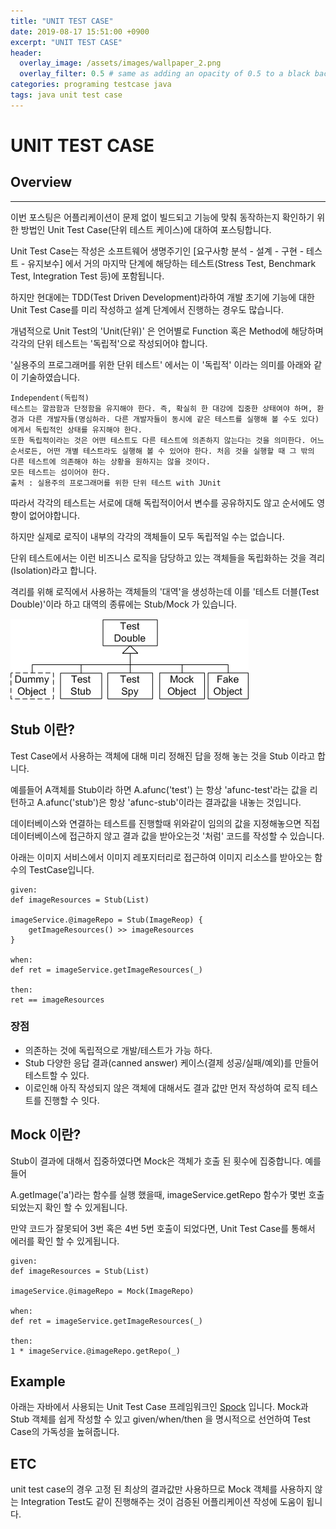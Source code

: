 ```yaml
---
title: "UNIT TEST CASE"
date: 2019-08-17 15:51:00 +0900
excerpt: "UNIT TEST CASE"
header:
  overlay_image: /assets/images/wallpaper_2.png
  overlay_filter: 0.5 # same as adding an opacity of 0.5 to a black background
categories: programing testcase java
tags: java unit test case
---
```

UNIT TEST CASE
=============

## Overview
* * *

이번 포스팅은 어플리케이션이 문제 없이 빌드되고 기능에 맞춰 동작하는지 확인하기 위한 방법인 Unit Test Case(단위 테스트 케이스)에 대하여 포스팅합니다.

Unit Test Case는 작성은 소프트웨어 생명주기인 [요구사항 분석 - 설계 - 구현 - 테스트 - 유지보수] 에서 거의 마지막 단계에 해당하는 테스트(Stress Test, Benchmark Test, Integration Test 등)에 포함됩니다.

하지만 현대에는 TDD(Test Driven Development)라하여 개발 초기에 기능에 대한 Unit Test Case를 미리 작성하고 설계 단계에서 진행하는 경우도 많습니다.

개념적으로 Unit Test의 'Unit(단위)' 은 언어별로 Function 혹은 Method에 해당하며 각각의 단위 테스트는 '독립적'으로 작성되어야 합니다.

'실용주의 프로그래머를 위한 단위 테스트' 에서는 이 '독립적' 이라는 의미를 아래와 같이 기술하였습니다.

```
Independent(독립적)
테스트는 깔끔함과 단정함을 유지해야 한다. 즉, 확실히 한 대강에 집중한 상태여야 하며, 환경과 다른 개발자들(명심하라. 다른 개발자들이 동시에 같은 테스트를 실행해 볼 수도 있다)에게서 독립적인 상태를 유지해야 한다.
또한 독립적이라는 것은 어떤 테스트도 다른 테스트에 의존하지 않는다는 것을 의미한다. 어느 순서로든, 어떤 개별 테스트라도 실행해 볼 수 있어야 한다. 처음 것을 실행할 때 그 밖의 다른 테스트에 의존해야 하는 상황을 원하지는 않을 것이다.
모든 테스트는 섬이어야 한다.
출처 : 실용주의 프로그래머를 위한 단위 테스트 with JUnit
```

따라서 각각의 테스트는 서로에 대해 독립적이어서 변수를 공유하지도 않고 순서에도 영향이 없어야합니다. 

하지만 실제로 로직이 내부의 각각의 객체들이 모두 독립적일 수는 없습니다. 

단위 테스트에서는 이런 비즈니스 로직을 담당하고 있는 객체들을 독립화하는 것을 격리(Isolation)라고 합니다.

격리를 위해 로직에서 사용하는 객체들의 '대역'을 생성하는데 이를 '테스트 더블(Test Double)'이라 하고 대역의 종류에는 Stub/Mock 가 있습니다.

![table](/assets/images/testdouble.gif)

## Stub 이란?

Test Case에서 사용하는 객체에 대해 미리 정해진 답을 정해 놓는 것을 Stub 이라고 합니다.

예를들어 A객체를 Stub이라 하면 A.afunc('test') 는 항상 'afunc-test'라는 값을 리턴하고 A.afunc('stub')은 항상 'afunc-stub'이라는 결과값을 내놓는 것입니다.

데이터베이스와 연결하는 테스트를 진행할때 위와같이 임의의 값을 지정해놓으면 직접 데이터베이스에 접근하지 않고 결과 값을 받아오는것 '처럼' 코드를 작성할 수 있습니다.

아래는 이미지 서비스에서 이미지 레포지터리로 접근하여 이미지 리소스를 받아오는 함수의 TestCase입니다.
```
given:
def imageResources = Stub(List)

imageService.@imageRepo = Stub(ImageReop) {
    getImageResources() >> imageResources
}

when:
def ret = imageService.getImageResources(_)

then:
ret == imageResources
```

### 장점

- 의존하는 것에 독립적으로 개발/테스트가 가능 하다.
- Stub 다양한 응답 결과(canned answer) 케이스(결제 성공/실패/예외)를 만들어 테스트할 수 있다.
- 이로인해 아직 작성되지 않은 객체에 대해서도 결과 값만 먼저 작성하여 로직 테스트를 진행할 수 잇다.

## Mock 이란?

Stub이 결과에 대해서 집중하였다면 Mock은 객체가 호출 된 횟수에 집중합니다. 예를 들어 

A.getImage('a')라는 함수를 실행 했을때,  imageService.getRepo 함수가 몇번 호출되었는지 확인 할 수 있게됩니다.

만약 코드가 잘못되어 3번 혹은 4번 5번 호출이 되었다면, Unit Test Case를 통해서 에러를 확인 할 수 있게됩니다.

```
given:
def imageResources = Stub(List)

imageService.@imageRepo = Mock(ImageRepo)

when:
def ret = imageService.getImageResources(_)

then:
1 * imageService.@imageRepo.getRepo(_)
```


## Example

아래는 자바에서 사용되는 Unit Test Case 프레임워크인 [Spock](http://spockframework.org/spock/docs/1.3/index.html) 입니다. Mock과 Stub 객체를 쉽게 작성할 수 있고 given/when/then 을 명시적으로 선언하여 
Test Case의 가독성을 높혀줍니다.


## ETC

unit test case의 경우 고정 된 최상의 결과값만 사용하므로 Mock 객체를 사용하지 않는 Integration Test도 같이 진행해주는 것이 검증된 어플리케이션 작성에 도움이 됩니다. 
